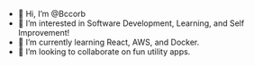 - 👋 Hi, I’m @Bccorb
- 👀 I’m interested in Software Development, Learning, and Self Improvement!
- 🌱 I’m currently learning React, AWS, and Docker.
- 💞️ I’m looking to collaborate on fun utility apps.

<!---
Bccorb/Bccorb is a ✨ special ✨ repository because its `README.md` (this file) appears on your GitHub profile.
You can click the Preview link to take a look at your changes.
--->
